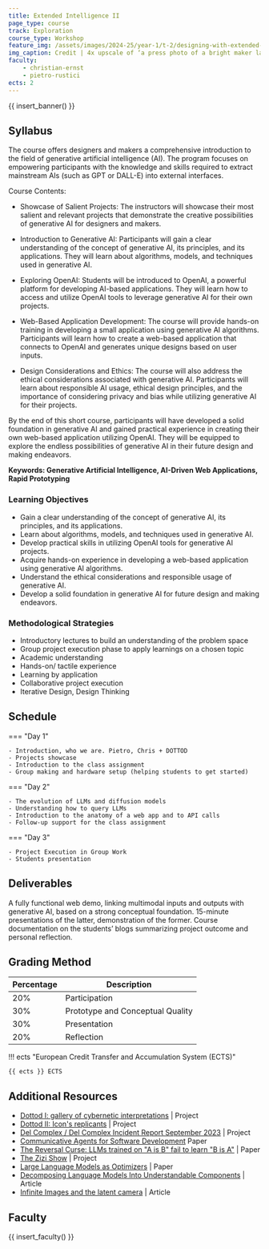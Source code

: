 ```yaml
---
title: Extended Intelligence II
page_type: course
track: Exploration
course_type: Workshop
feature_img: /assets/images/2024-25/year-1/t-2/designing-with-extended-intelligences.png
img_caption: Credit | 4x upscale of ‘a press photo of a bright maker lab full of students hacking programming and building physical prototypes --ar 3:2 --v 5.2’ (Copyright Midjourney, Christian Ernst)
faculty:
    - christian-ernst
    - pietro-rustici
ects: 2
---
```


{{ insert_banner() }}

## Syllabus

The course offers designers and makers a comprehensive introduction to the field of generative artificial intelligence (AI). The program focuses on empowering participants with the knowledge and skills required to extract mainstream AIs (such as GPT or DALL-E) into external interfaces. 

Course Contents:

- Showcase of Salient Projects: The instructors will showcase their most salient and relevant projects that demonstrate the creative possibilities of generative AI for designers and makers.

- Introduction to Generative AI: Participants will gain a clear understanding of the concept of generative AI, its principles, and its applications. They will learn about algorithms, models, and techniques used in generative AI.

- Exploring OpenAI: Students will be introduced to OpenAI, a powerful platform for developing AI-based applications. They will learn how to access and utilize OpenAI tools to leverage generative AI for their own projects.

- Web-Based Application Development: The course will provide hands-on training in developing a small application using generative AI algorithms. Participants will learn how to create a web-based application that connects to OpenAI and generates unique designs based on user inputs.

- Design Considerations and Ethics: The course will also address the ethical considerations associated with generative AI. Participants will learn about responsible AI usage, ethical design principles, and the importance of considering privacy and bias while utilizing generative AI for their projects.

By the end of this short course, participants will have developed a solid foundation in generative AI and gained practical experience in creating their own web-based application utilizing OpenAI. They will be equipped to explore the endless possibilities of generative AI in their future design and making endeavors.

**Keywords: Generative Artificial Intelligence, AI-Driven Web Applications, Rapid Prototyping**

### Learning Objectives

- Gain a clear understanding of the concept of generative AI, its principles, and its applications.
- Learn about algorithms, models, and techniques used in generative AI.
- Develop practical skills in utilizing OpenAI tools for generative AI projects.
- Acquire hands-on experience in developing a web-based application using generative AI algorithms.
- Understand the ethical considerations and responsible usage of generative AI.
- Develop a solid foundation in generative AI for future design and making endeavors.

### Methodological Strategies

- Introductory lectures to build an understanding of the problem space
- Group project execution phase to apply learnings on a chosen topic 
- Academic understanding
- Hands-on/ tactile experience
- Learning by application
- Collaborative project execution
- Iterative Design, Design Thinking

## Schedule

=== "Day 1"

    - Introduction, who we are. Pietro, Chris + DOTTOD
    - Projects showcase 
    - Introduction to the class assignment
    - Group making and hardware setup (helping students to get started)

=== "Day 2"

    - The evolution of LLMs and diffusion models
    - Understanding how to query LLMs
    - Introduction to the anatomy of a web app and to API calls
    - Follow-up support for the class assignment

=== "Day 3"

    - Project Execution in Group Work
    - Students presentation

## Deliverables

A fully functional web demo, linking multimodal inputs and outputs with generative AI, based on a strong conceptual foundation. 15-minute presentations of the latter, demonstration of the former. Course documentation on the students’ blogs summarizing project outcome and personal reflection. 

## Grading Method

| Percentage  | Description                         |
| ----------- | ------------------------------------|
| 20%         | Participation                       |
| 30%         | Prototype and Conceptual Quality    |
| 30%         | Presentation                        |
| 20%         | Reflection                          |

!!! ects "European Credit Transfer and Accumulation System (ECTS)"

    {{ ects }} ECTS

## Additional Resources

- [Dottod I: gallery of cybernetic interpretations](https://www.dottod.net/) | Project
- [Dottod II: Icon's replicants](https://furnitures.dottod.net/) | Project
- [Del Complex / Del Complex Incident Report September 2023](https://xiosky.com/delmedia/media/archival_media/Del_Complex_Incident_Report_7_September_2023.pdf) | Project
- [Communicative Agents for Software Development](https://arxiv.org/pdf/2307.07924.pdf) Paper
- [The Reversal Curse: LLMs trained on "A is B" fail to learn "B is A"](https://arxiv.org/abs/2309.12288) | Paper
- [The Zizi Show](https://www.jakeelwes.com/project-zizi-show.html) | Project
- [Large Language Models as Optimizers](https://arxiv.org/abs/2309.03409) | Paper
- [Decomposing Language Models Into Understandable Components](https://www.anthropic.com/index/decomposing-language-models-into-understandable-components) | Article
- [Infinite Images and the latent camera](https://mirror.xyz/herndondryhurst.eth/eZG6mucl9fqU897XvJs0vUUMnm5OITpSWN8S-6KWamY) | Article

## Faculty

{{ insert_faculty() }}
